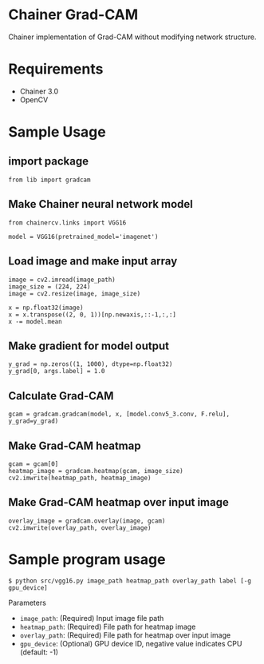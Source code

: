 Chainer Grad-CAM
====

Chainer implementation of Grad-CAM without modifying network structure.

# Requirements

* Chainer 3.0
* OpenCV

# Sample Usage

## import package

```
from lib import gradcam
```

## Make Chainer neural network model

```
from chainercv.links import VGG16

model = VGG16(pretrained_model='imagenet')
```

## Load image and make input array

```
image = cv2.imread(image_path)
image_size = (224, 224)
image = cv2.resize(image, image_size)

x = np.float32(image)
x = x.transpose((2, 0, 1))[np.newaxis,::-1,:,:]
x -= model.mean
```

## Make gradient for model output

```
y_grad = np.zeros((1, 1000), dtype=np.float32)
y_grad[0, args.label] = 1.0
```

## Calculate Grad-CAM

```
gcam = gradcam.gradcam(model, x, [model.conv5_3.conv, F.relu], y_grad=y_grad)
```

## Make Grad-CAM heatmap

```
gcam = gcam[0]
heatmap_image = gradcam.heatmap(gcam, image_size)
cv2.imwrite(heatmap_path, heatmap_image)
```

## Make Grad-CAM heatmap over input image

```
overlay_image = gradcam.overlay(image, gcam)
cv2.imwrite(overlay_path, overlay_image)
```

# Sample program usage

```
$ python src/vgg16.py image_path heatmap_path overlay_path label [-g gpu_device]
```

Parameters

* `image_path`: (Required) Input image file path
* `heatmap_path`: (Required) File path for heatmap image
* `overlay_path`: (Required) File path for heatmap over input image
* `gpu_device`: (Optional) GPU device ID, negative value indicates CPU (default: -1)
